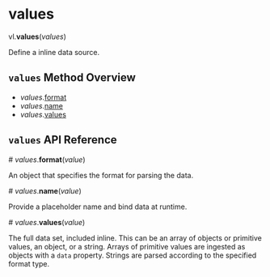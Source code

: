 # values

vl.<b>values</b>(<em>values</em>)

Define a inline data source.

## <code>values</code> Method Overview

* <em>values</em>.<a href="#format">format</a>
* <em>values</em>.<a href="#name">name</a>
* <em>values</em>.<a href="#values">values</a>

## <code>values</code> API Reference

<a name="format">#</a>
<em>values</em>.<b>format</b>(<em>value</em>)

An object that specifies the format for parsing the data.

<a name="name">#</a>
<em>values</em>.<b>name</b>(<em>value</em>)

Provide a placeholder name and bind data at runtime.

<a name="values">#</a>
<em>values</em>.<b>values</b>(<em>value</em>)

The full data set, included inline. This can be an array of objects or primitive values, an object, or a string.
Arrays of primitive values are ingested as objects with a `data` property. Strings are parsed according to the specified format type.


